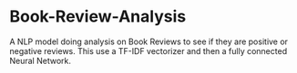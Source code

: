 # Book-Review-Analysis
A NLP model doing analysis on Book Reviews to see if they are positive or negative reviews. This use a TF-IDF vectorizer and then a fully connected Neural Network. 
